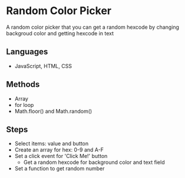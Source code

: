 # Random Color Picker
A random color picker that you can get a random hexcode by changing backgroud color and getting hexcode in text

## Languages
- JavaScript, HTML, CSS

## Methods
- Array
- for loop
- Math.floor() and Math.random()

## Steps
- Select items: value and button
- Create an array for hex: 0-9 and A-F
- Set a click event for 'Click Me!' button
  - Get a random hexcode for background color and text field
- Set a function to get random number
